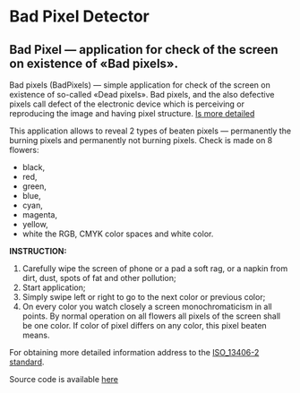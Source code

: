 # Bad Pixel Detector

## Bad Pixel — application for check of the screen on existence of «Bad pixels».

Bad pixels (BadPixels) — simple application for check of the screen on existence of so-called «Dead pixels».
Bad pixels, and the also defective pixels call defect of the electronic device which is perceiving or reproducing the image and having pixel structure.
[Is more detailed](https://en.wikipedia.org/wiki/Defective_pixel)

This application allows to reveal 2 types of beaten pixels — permanently the burning pixels and permanently not burning pixels. Check is made on 8 flowers:
* black,
* red,
* green,
* blue,
* cyan,
* magenta,
* yellow,
* white
the RGB, CMYK color spaces and white color.

**INSTRUCTION:**

1. Carefully wipe the screen of phone or a pad a soft rag, or a napkin from dirt, dust, spots of fat and other pollution;
2. Start application;
3. Simply swipe left or right to go to the next color or previous color;
4. On every color you watch closely a screen monochromaticism in all points. By normal operation on all flowers all pixels of the screen shall be one color. If color of pixel differs on any color, this pixel beaten means.

For obtaining more detailed information address to the [ISO_13406-2 standard](https://en.wikipedia.org/wiki/ISO_13406-2).

Source code is available [here](https://github.com/SibDev/BadPixels)
